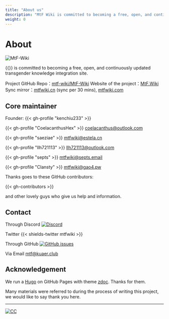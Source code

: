 ```yaml
---
title: "About us"
description: "MtF Wiki is committed to becoming a free, open, and continuously updated transgender knowledge integration site."
weight: 0
---
```


# About

![MtF-Wiki](/new/mtf-wiki-long.svg)

{{<mtf-wiki>}} is committed to becoming a free, open, and continuously updated transgender knowledge integration site.

Project <i class="bi bi-github" aria-label="GitHub"></i> GitHub Repo：[mtf-wiki/MtF-Wiki](https://github.com/mtf-wiki/MtF-Wiki)
<i class="bi bi-link-45deg" aria-label="Website"></i> Website of the project：[MtF.Wiki](https://mtf.wiki)
<i class="bi bi-link-45deg" aria-label="Website"></i> Sync mirror：[mtfwiki.cn](https://mtfwiki.cn) (sync per 30 mins), [mtfwiki.com](https://mtfwiki.com)

<link rel="stylesheet" href="https://cdn.jsdelivr.net/npm/bootstrap-icons@1.5.0/font/bootstrap-icons.css">

## Core maintainer

Founder: {{< gh-profile "kenchiu233" >}}

{{< gh-profile "CoelacanthusHex" >}}&nbsp;<coelacanthus@outlook.com>

{{< gh-profile "saeziae" >}}&nbsp;<mtfwiki@estela.cn>

{{< gh-profile "llh721113" >}}&nbsp;<llh721113@outlook.com>

{{< gh-profile "septs" >}}&nbsp;<mtfwiki@septs.email>

{{< gh-profile "Clansty" >}}&nbsp;<mtfwiki@gao4.pw>

Thanks goes to these GitHub contributors:

{{< gh-contributors >}}

and other lovely guys who give us help and information.

## Contact

Through Discord [![Discord][shields-discord]](https://233.plus/discord)

Twitter {{< shields-twitter mtfwiki >}}

Through GitHub [![GitHub issues][shields-github]](https://github.com/mtf-wiki/MtF-Wiki/issues/new)

Via Email <mtf@kuaer.club>

[shields-discord]: https://img.shields.io/discord/883004164760801320?style=flat-square
[shields-github]: https://img.shields.io/github/issues/mtf-wiki/MtF-Wiki?style=flat-square

## Acknowledgement

We run a [Hugo][hugo-url] on GitHub Pages with theme [zdoc][zdoc-url]. Thanks for them.

Many materials were referred to during the process of writing this project, we would like to say thank you here.

---

[![CC](https://i.creativecommons.org/l/by-sa/4.0/88x31.png)](https://creativecommons.org/licenses/by-sa/4.0)

[hugo-url]: https://github.com/gohugoio/hugo
[zdoc-url]: https://github.com/zzossig/hugo-theme-zdoc
